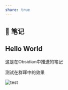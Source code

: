 ```yaml
---
share: true
---
```


## 📒 笔记

## Hello World


这是在Obsidian中推送的笔记

测试在群晖中的效果

![test](https:pic.karlsapple.work/2/2.jpg)